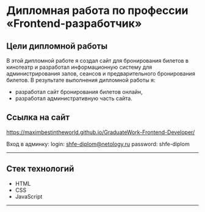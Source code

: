 # Дипломная работа по профессии «Frontend-разработчик»

## Цели дипломной работы
В этой дипломной работе я создал сайт для бронирования билетов в кинотеатр и разработал информационную систему для администрирования залов, сеансов и предварительного бронирования билетов.
В результате выполнения дипломной работы я:
- разработал сайт бронирования билетов онлайн,
- разработал административную часть сайта.

## Ссылка на сайт
https://maximbestintheworld.github.io/GraduateWork-Frontend-Developer/

Вход в админку:
login: shfe-diplom@netology.ru
password: shfe-diplom

***

## Стек технологий

- HTML
- CSS
- JavaScript

***
